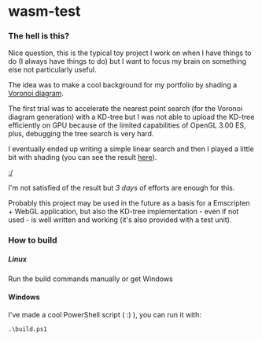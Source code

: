 # wasm-test

### The hell is this?

Nice question, this is the typical toy project I work on when I have things to do (I always have things to do) but I want to focus my brain on something else not particularly useful.

The idea was to make a cool background for my portfolio by shading a [Voronoi diagram](https://it.wikipedia.org/wiki/Diagramma_di_Voronoi).

The first trial was to accelerate the nearest point search (for the Voronoi diagram generation) with a KD-tree but I was not able to upload the KD-tree efficiently on GPU because of the limited capabilities of OpenGL 3.00 ES, plus, debugging the tree search is very hard.

I eventually ended up writing a simple linear search and then I played a little bit with shading (you can see the result [here](https://github.com/loryruta/wasm-test)).

[:/](./screenshots/voronoi1.png)

I'm not satisfied of the result but _3 days_ of efforts are enough for this.

Probably this project may be used in the future as a basis for a Emscripten + WebGL application, but also the KD-tree implementation - even if not used - is well written and working (it's also provided with a test unit).

### How to build

##### Linux

Run the build commands manually or get Windows

#### Windows

I've made a cool PowerShell script ( :) ), you can run it with:

```
.\build.ps1
```
